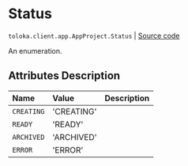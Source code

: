# Status
`toloka.client.app.AppProject.Status` | [Source code](https://github.com/Toloka/toloka-kit/blob/v0.1.26/src/client/app/__init__.py#L52)

An enumeration.

## Attributes Description

| Name | Value | Description |
| :------| :-----------| :----------| 
`CREATING`|'CREATING'|<p></p>
`READY`|'READY'|<p></p>
`ARCHIVED`|'ARCHIVED'|<p></p>
`ERROR`|'ERROR'|<p></p>
